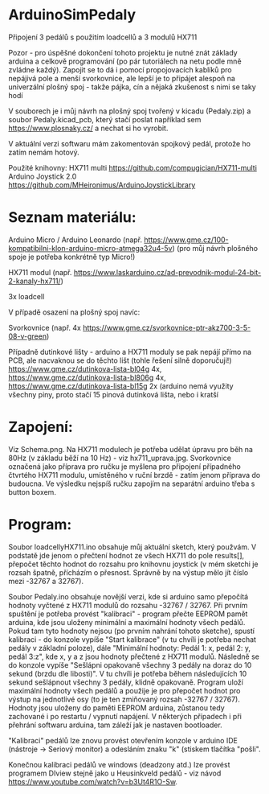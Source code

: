# ArduinoSimPedaly
Připojení 3 pedálů s použitím loadcellů a 3 modulů HX711

Pozor - pro úspěšné dokončení tohoto projektu je nutné znát základy arduina a celkově programování (po pár tutoriálech na netu podle mně zvládne každý). Zapojit se to dá i pomocí propojovacích kablíků pro nepájivá pole a menší svorkovnice, ale lepší je to připájet alespoň na univerzální plošný spoj - takže pájka, cín a nějaká zkušenost s nimi se taky hodí

V souborech je i můj návrh na plošný spoj tvořený v kicadu (Pedaly.zip) a soubor Pedaly.kicad_pcb, který stačí poslat například sem https://www.plosnaky.cz/ a nechat si ho vyrobit.

V aktuální verzi softwaru mám zakomentován spojkový pedál, protože ho zatím nemám hotový.

Použité knihovny:
HX711 multi https://github.com/compugician/HX711-multi
Arduino Joystick 2.0 https://github.com/MHeironimus/ArduinoJoystickLibrary

# Seznam materiálu:
Arduino Micro / Arduino Leonardo (např. https://www.gme.cz/100-kompatibilni-klon-arduino-micro-atmega32u4-5v)
(pro můj návrh plošného spoje je potřeba konkrétně typ Micro!)

HX711 modul (např. https://www.laskarduino.cz/ad-prevodnik-modul-24-bit-2-kanaly-hx711/)

3x loadcell

V případě osazení na plošný spoj navíc:

Svorkovnice (např. 4x https://www.gme.cz/svorkovnice-ptr-akz700-3-5-08-v-green)

Případně dutinkové lišty - arduino a HX711 moduly se pak nepájí přímo na PCB, ale nacvaknou se do těchto lišt (tohle řešení silně doporučuji!) https://www.gme.cz/dutinkova-lista-bl04g 4x, https://www.gme.cz/dutinkova-lista-bl806g 4x, https://www.gme.cz/dutinkova-lista-bl15g 2x (arduino nemá využity všechny piny, proto stačí 15 pinová dutinková lišta, nebo i kratší


# Zapojení:

Viz Schema.png. Na HX711 modulech je potřeba udělat úpravu pro běh na 80Hz (v základu běží na 10 Hz) - viz hx711_uprava.jpg. Svorkovnice označená jako příprava pro ručku je myšlena pro připojení případného čtvrtého HX711 modulu, umístěného v ruční brzdě - zatím jenom příprava do budoucna. Ve výsledku nejspíš ručku zapojím na separátní arduino třeba s button boxem.


# Program:
Soubor loadcellyHX711.ino obsahuje můj aktuální sketch, který použvám. V podstatě jde jenom o přečtení hodnot ze všech HX711 do pole results[], přepočet těchto hodnot do rozsahu pro knihovnu joystick (v mém sketchi je rozsah špatně, přícházím o přesnost. Správně by na výstup mělo jít číslo mezi -32767 a 32767).

Soubor Pedaly.ino obsahuje novější verzi, kde si arduino samo přepočítá hodnoty vyčtené z HX711 modulů do rozsahu -32767 / 32767. Při prvním spuštění je potřeba provést "kalibraci" - program přečte EEPROM pamět arduina, kde jsou uloženy minimální a maximální hodnoty všech pedálů. Pokud tam tyto hodnoty nejsou (po prvním nahrání tohoto sketche), spustí kalibraci - do konzole vypíše "Start kalibrace" (v tu chvíli je potřeba nechat pedály v základní poloze), dále "Minimální hodnoty: Pedál 1: x, pedál 2: y, pedál 3:z", kde x, y a z jsou hodnoty přečtené z HX711 modulů. Následně se do konzole vypíše "Sešlápni opakovaně všechny 3 pedály na doraz do 10 sekund (brzdu dle libosti)". V tu chvíli je potřeba během následujících 10 sekund sešlápnout všechny 3 pedály, klidně opakovaně. Program uloží maximální hodnoty všech pedálů a použije je pro přepočet hodnot pro výstup na jednotlivé osy (to je ten zmiňovaný rozsah -32767 / 32767). Hodnoty jsou uloženy do paměti EEPROM arduina, zůstanou tedy zachované i po restartu / vypnutí napájení. V některých případech i při přehrání softwaru arduina, tam záleží jak je nastaven bootloader. 

"Kalibraci" pedálů lze znovu provést otevřením konzole v arduino IDE (nástroje -> Seriový monitor) a odesláním znaku "k" (stiskem tlačítka "pošli".

Konečnou kalibraci pedálů ve windows (deadzony atd.) lze provést programem DIview stejně jako u Heusinkveld pedálů - viz návod https://www.youtube.com/watch?v=b3Ut4R1O-Sw. 
